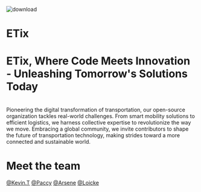 ![download](https://res.cloudinary.com/dcwro189i/image/upload/v1700596546/ETix23_vwazeg.png)

# ETix

# ETix, Where Code Meets Innovation - Unleashing Tomorrow's Solutions Today
<br />
Pioneering the digital transformation of transportation, our open-source organization tackles real-world challenges. From smart mobility solutions to efficient logistics, we harness collective expertise to revolutionize the way we move. Embracing a global community, we invite contributors to shape the future of transportation technology, making strides toward a more connected and sustainable world.

<h1>Meet the team</h1>

  [@Kevin.T](https://github.com/Kevin-Tyy)
  [@Paccy](https://github.com/PaccyC)
  [@Arsene](https://github.com/Arsene-MN)
  [@Loicke](https://github.com/Ndahiroloicke)




